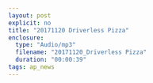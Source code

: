 ```yaml
---
layout: post
explicit: no
title: "20171120 Driverless Pizza"
enclosure:
  type: "Audio/mp3"
  filename: "20171120_Driverless Pizza"
  duration: "00:00:39"
tags: ap_news
---
```



